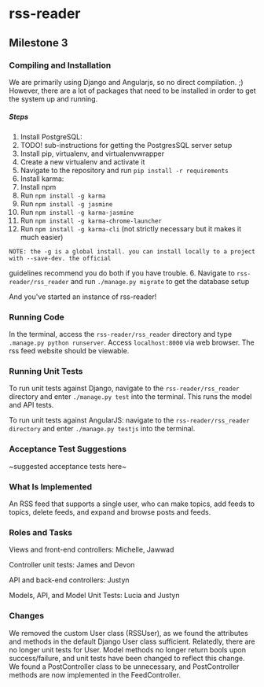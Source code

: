 # rss-reader
## Milestone 3
### Compiling and Installation
We are primarily using Django and Angularjs, so no direct compilation. ;) However, there are a lot of packages that need to be installed in order to get the system up and running.

##### Steps
1. Install PostgreSQL:
  1. TODO! sub-instructions for getting the PostgresSQL server setup
2. Install pip, virtualenv, and virtualenvwrapper
3. Create a new virtualenv and activate it
4. Navigate to the repository and run `pip install -r requirements`
5. Install karma:
  1. Install npm
  2. Run `npm install -g karma`
  3. Run `npm install -g jasmine`
  4. Run `npm install -g karma-jasmine`
  5. Run `npm install -g karma-chrome-launcher`
  6. Run `npm install -g karma-cli` (not strictly necessary but it makes it much easier)

    NOTE: the -g is a global install. you can install locally to a project with --save-dev. the official
guidelines recommend you do both if you have trouble.
6. Navigate to `rss-reader/rss_reader` and run `./manage.py migrate` to get the database setup

And you've started an instance of rss-reader!

### Running Code
In the terminal, access the `rss-reader/rss_reader` directory and type `.manage.py python runserver`.  Access `localhost:8000` via web browser. The rss feed website should be viewable.

### Running Unit Tests
To run unit tests against Django, navigate to the `rss-reader/rss_reader` directory and enter `./manage.py test` into the terminal. This runs the model and API tests.

To run unit tests against AngularJS: navigate to the `rss-reader/rss_reader directory` and enter `./manage.py testjs` into the terminal.

### Acceptance Test Suggestions
~suggested acceptance tests here~

### What Is Implemented
An RSS feed that supports a single user, who can make topics, add feeds to topics, delete feeds, and expand and browse posts and feeds.

### Roles and Tasks
Views and front-end controllers: Michelle, Jawwad

Controller unit tests: James and Devon

API and back-end controllers: Justyn

Models, API, and Model Unit Tests: Lucia and Justyn

### Changes

We removed the custom User class (RSSUser), as we found the attributes and methods in the default Django User class sufficient. Relatedly, there are no longer unit tests for User. Model methods no longer return bools upon success/failure, and unit tests have been changed to reflect this change. We found a PostController class to be unnecessary, and PostController methods are now implemented in the FeedController.
